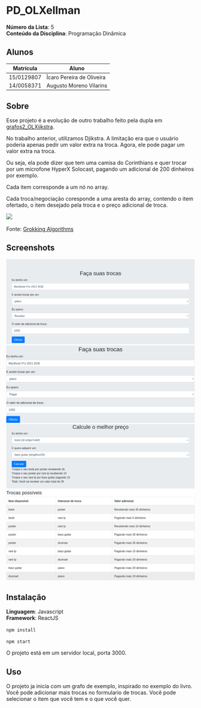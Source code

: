 # PD_OLXellman

**Número da Lista**: 5<br>
**Conteúdo da Disciplina**: Programação Dinâmica<br>

## Alunos
|Matrícula | Aluno |
| -- | -- |
| 15/0129807  |  Ĩcaro Pereira de Oliveira |
| 14/0058371  |  Augusto Moreno Vilarins |

## Sobre 


Esse projeto é a evolução de outro trabalho feito pela dupla em [grafos2_OLXijkstra](https://github.com/projeto-de-algoritmos/grafos2_OLXijkstra/).

No trabalho anterior, utilizamos Djikstra. A limitação era que o usuário poderia apenas pedir um valor extra na troca. Agora, ele pode pagar um
valor extra na troca.

Ou seja, ela pode dizer que tem uma camisa do Corinthians e quer trocar por um microfone HyperX Solocast, pagando um adicional de 200 dinheiros
por exemplo.

Cada item corresponde a um nó no array.

Cada troca/negociação coresponde a uma aresta do array, contendo
o item ofertado, o item desejado pela troca e o preço adicional de troca.

![](./docs/images/exemplo.jpg)

Fonte: [Grokking Algorithms](https://www.amazon.com/Grokking-Algorithms-J-Abelson/dp/020161622X)

## Screenshots

![](./docs/images/ss1.png)
![](./docs/images/ss2.png)
![](./docs/images/ss3.png)
![](./docs/images/ss4.png)

## Instalação 
**Linguagem**: Javascript<br>
**Framework**: ReactJS<br>

`npm install`

`npm start`

O projeto está em um servidor local, porta 3000.

## Uso 

O projeto ja inicia com um grafo de exemplo, inspirado no exemplo do livro.
Você pode adicionar mais trocas no formulario de trocas.
Você pode selecionar o item que você tem e o que você quer.
